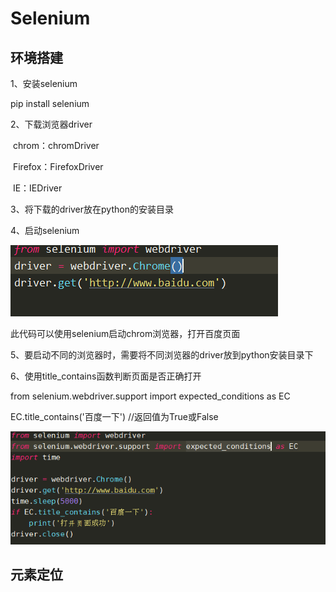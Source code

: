 # Selenium

## 环境搭建

1、安装selenium

pip install selenium

2、下载浏览器driver

​    chrom：chromDriver

​    Firefox：FirefoxDriver

​    IE：IEDriver

3、将下载的driver放在python的安装目录

4、启动selenium

![start_driver](../images/start_driver.png)

此代码可以使用selenium启动chrom浏览器，打开百度页面

5、要启动不同的浏览器时，需要将不同浏览器的driver放到python安装目录下

6、使用title_contains函数判断页面是否正确打开

from selenium.webdriver.support import expected_conditions as EC

EC.title_contains('百度一下')      //返回值为True或False

![title_contains](../images/title_contains.png)



## 元素定位

